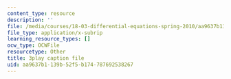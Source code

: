 ```yaml
---
content_type: resource
description: ''
file: /media/courses/18-03-differential-equations-spring-2010/aa9637b1139b52f5b174787692538267_YVcjNmjHik.vtt
file_type: application/x-subrip
learning_resource_types: []
ocw_type: OCWFile
resourcetype: Other
title: 3play caption file
uid: aa9637b1-139b-52f5-b174-787692538267
---
```

